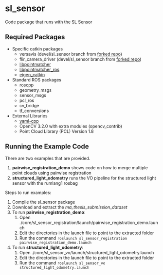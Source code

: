 # sl_sensor
Code package that runs with the SL Sensor

## Required Packages

* Specific catkin packages
  * versavis (devel/sl_sensor branch from [forked repo](https://github.com/tengfoonglam/versavis/tree/devel/sl_sensor))
  * flir_camera_driver (devel/sl_sensor branch from [forked repo](https://github.com/tengfoonglam/flir_camera_driver)) 
  * [libpointmatcher](https://github.com/ethz-asl/libpointmatcher)
  * [libpointmatcher_ros](https://github.com/ethz-asl/ethzasl_icp_mapping)
  * [eigen_catkin](https://github.com/ethz-asl/eigen_catkin)
* Standard ROS packages
  * roscpp
  * geometry_msgs
  * sensor_msgs
  * pcl_ros
  * cv_bridge
  * tf_conversions
* External Libraries
  * [yaml-cpp](https://github.com/jbeder/yaml-cpp)
  * OpenCV 3.2.0 with extra modules (opencv_contrib)
  * Point Cloud Library (PCL) Version 1.8


## Running the Example Code

There are two examples that are provided. 

1. **pairwise_registration_demo** shows code on how to merge multiple point clouds using pairwise registration
2. **structured_light_odometry** runs the VO pipeline for the structured light sensor with the rumlang1 rosbag

Steps to run examples:
1. Compile the sl_sensor package
2. Download and extract the *ma_thesis_submission_dataset*
3. To run **pairwise_registration_demo**:
   1. Open ./core/sl_sensor_registration/launch/pairwise_registration_demo.launch
   2. Edit the directories in the launch file to point to the extracted folder
   3. Run the command `roslaunch sl_sensor_registration pairwise_registration_demo.launch`
4. To run **structured_light_odometry**:
   1. Open ./core/sl_sensor_vo/launch/structured_light_odometry.launch
   2. Edit the directories in the launch file to point to the extracted folder
   3. Run the command `roslaunch sl_sensor_vo structured_light_odometry.launch`
